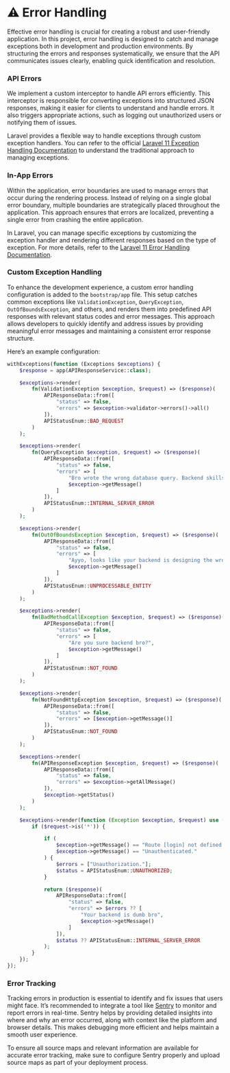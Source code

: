 # ⚠️ Error Handling

Effective error handling is crucial for creating a robust and user-friendly application. In this project, error handling is designed to catch and manage exceptions both in development and production environments. By structuring the errors and responses systematically, we ensure that the API communicates issues clearly, enabling quick identification and resolution.

### API Errors

We implement a custom interceptor to handle API errors efficiently. This interceptor is responsible for converting exceptions into structured JSON responses, making it easier for clients to understand and handle errors. It also triggers appropriate actions, such as logging out unauthorized users or notifying them of issues.

Laravel provides a flexible way to handle exceptions through custom exception handlers. You can refer to the official [Laravel 11 Exception Handling Documentation](https://laravel.com/docs/11.x/errors#handling-exceptions) to understand the traditional approach to managing exceptions.

### In-App Errors

Within the application, error boundaries are used to manage errors that occur during the rendering process. Instead of relying on a single global error boundary, multiple boundaries are strategically placed throughout the application. This approach ensures that errors are localized, preventing a single error from crashing the entire application.

In Laravel, you can manage specific exceptions by customizing the exception handler and rendering different responses based on the type of exception. For more details, refer to the [Laravel 11 Error Handling Documentation](https://laravel.com/docs/11.x/errors#custom-http-exceptions).

### Custom Exception Handling

To enhance the development experience, a custom error handling configuration is added to the `bootstrap/app` file. This setup catches common exceptions like `ValidationException`, `QueryException`, `OutOfBoundsException`, and others, and renders them into predefined API responses with relevant status codes and error messages. This approach allows developers to quickly identify and address issues by providing meaningful error messages and maintaining a consistent error response structure.

Here’s an example configuration:

```php
withExceptions(function (Exceptions $exceptions) {
    $response = app(APIResponseService::class);

    $exceptions->render(
        fn(ValidationException $exception, $request) => ($response)(
            APIResponseData::from([
                "status" => false,
                "errors" => $exception->validator->errors()->all()
            ]),
            APIStatusEnum::BAD_REQUEST
        )
    );

    $exceptions->render(
        fn(QueryException $exception, $request) => ($response)(
            APIResponseData::from([
                "status" => false,
                "errors" => [
                    "Bro wrote the wrong database query. Backend skills issue",
                    $exception->getMessage()
                ]
            ]),
            APIStatusEnum::INTERNAL_SERVER_ERROR
        )
    );

    $exceptions->render(
        fn(OutOfBoundsException $exception, $request) => ($response)(
            APIResponseData::from([
                "status" => false,
                "errors" => [
                    "Ayyo, looks like your backend is designing the wrong array structure",
                    $exception->getMessage()
                ]
            ]),
            APIStatusEnum::UNPROCESSABLE_ENTITY
        )
    );

    $exceptions->render(
        fn(BadMethodCallException $exception, $request) => ($response)(
            APIResponseData::from([
                "status" => false,
                "errors" => [
                    "Are you sure backend bro?",
                    $exception->getMessage()
                ]
            ]),
            APIStatusEnum::NOT_FOUND
        )
    );

    $exceptions->render(
        fn(NotFoundHttpException $exception, $request) => ($response)(
            APIResponseData::from([
                "status" => false,
                "errors" => [$exception->getMessage()]
            ]),
            APIStatusEnum::NOT_FOUND
        )
    );

    $exceptions->render(
        fn(APIResponseException $exception, $request) => ($response)(
            APIResponseData::from([
                "status" => false,
                "errors" => $exception->getAllMessage()
            ]),
            $exception->getStatus()
        )
    );

    $exceptions->render(function (Exception $exception, $request) use ($response) {
        if ($request->is('*')) {

            if (
                $exception->getMessage() == "Route [login] not defined." ||
                $exception->getMessage() == "Unauthenticated."
            ) {
                $errors = ["Unauthorization."];
                $status = APIStatusEnum::UNAUTHORIZED;
            }

            return ($response)(
                APIResponseData::from([
                    "status" => false,
                    "errors" => $errors ?? [
                        "Your backend is dumb bro",
                        $exception->getMessage()
                    ]
                ]),
                $status ?? APIStatusEnum::INTERNAL_SERVER_ERROR
            );
        }
    });
});
```

### Error Tracking

Tracking errors in production is essential to identify and fix issues that users might face. It’s recommended to integrate a tool like [Sentry](https://sentry.io/) to monitor and report errors in real-time. Sentry helps by providing detailed insights into where and why an error occurred, along with context like the platform and browser details. This makes debugging more efficient and helps maintain a smooth user experience.

To ensure all source maps and relevant information are available for accurate error tracking, make sure to configure Sentry properly and upload source maps as part of your deployment process.
